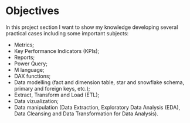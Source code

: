 # Objectives
In this project section I want to show my knowledge developing several practical cases including some important subjects:
- Metrics;
- Key Performance Indicators (KPIs);
- Reports;
- Power Query;
- M language;
- DAX functions;
- Data modelling (fact and dimension table, star and snowflake schema, primary and foreign keys, etc.);
- Extract, Transform and Load (ETL);
- Data vizualization;
- Data manipulation (Data Extraction, Exploratory Data Analysis (EDA), Data Cleansing and Data Transformation for Data Analysis).